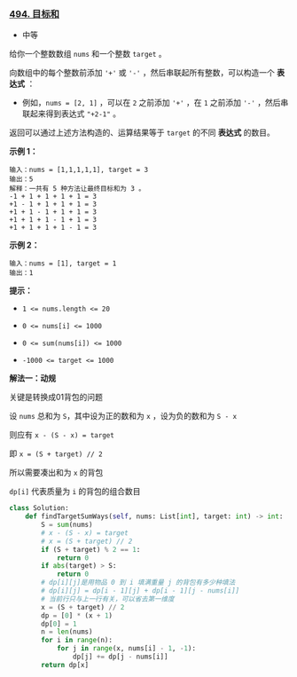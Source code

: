 ### [494. 目标和](https://leetcode.cn/problems/target-sum/)

- 中等

给你一个整数数组 `nums` 和一个整数 `target` 。

向数组中的每个整数前添加 `'+'` 或 `'-'` ，然后串联起所有整数，可以构造一个 **表达式** ：

- 例如，`nums = [2, 1]` ，可以在 `2` 之前添加 `'+'` ，在 `1` 之前添加 `'-'` ，然后串联起来得到表达式 `"+2-1"` 。

返回可以通过上述方法构造的、运算结果等于 `target` 的不同 **表达式** 的数目。

**示例 1：**

```
输入：nums = [1,1,1,1,1], target = 3
输出：5
解释：一共有 5 种方法让最终目标和为 3 。
-1 + 1 + 1 + 1 + 1 = 3
+1 - 1 + 1 + 1 + 1 = 3
+1 + 1 - 1 + 1 + 1 = 3
+1 + 1 + 1 - 1 + 1 = 3
+1 + 1 + 1 + 1 - 1 = 3
```

**示例 2：**

```
输入：nums = [1], target = 1
输出：1
```

**提示：**

- `1 <= nums.length <= 20`
- `0 <= nums[i] <= 1000`

- `0 <= sum(nums[i]) <= 1000`
- `-1000 <= target <= 1000`

**解法一：动规**

关键是转换成01背包的问题

设 `nums` 总和为 `S`，其中设为正的数和为 `x` ，设为负的数和为 `S - x`

则应有 `x - (S - x) = target`

即 `x = (S + target) // 2`

所以需要凑出和为 `x` 的背包

`dp[i]` 代表质量为 `i` 的背包的组合数目

```python
class Solution:
    def findTargetSumWays(self, nums: List[int], target: int) -> int:
        S = sum(nums)
        # x - (S - x) = target
        # x = (S + target) // 2
        if (S + target) % 2 == 1:
            return 0
        if abs(target) > S:
            return 0
        # dp[i][j]是用物品 0 到 i 填满重量 j 的背包有多少种填法
        # dp[i][j] = dp[i - 1][j] + dp[i - 1][j - nums[i]]
        # 当前行只与上一行有关，可以省去第一维度
        x = (S + target) // 2
        dp = [0] * (x + 1)
        dp[0] = 1
        n = len(nums)
        for i in range(n):
            for j in range(x, nums[i] - 1, -1):
                dp[j] += dp[j - nums[i]]
        return dp[x]
```

